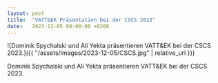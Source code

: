 ```yaml
---
layout: post
title:  "VATT&EK Präsentation bei der CSCS 2023"
date:   2023-12-05 08:00:00 +0200
---
```



![Dominik Spychalski und Ali Yekta präsentieren VATT&EK bei der CSCS 2023.]({{ "/assets/images/2023-12-05/CSCS.jpg" | relative_url }})

Dominik Spychalski und Ali Yekta präsentieren VATT&EK bei der CSCS 2023.
